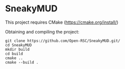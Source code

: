 # SneakyMUD

This project requires CMake (https://cmake.org/install/)

Obtaining and compiling the project:
```
git clone https://github.com/Open-RSC/SneakyMUD.git/
cd SneakyMUD
mkdir build
cd build
cmake ..
cmake --build .
```